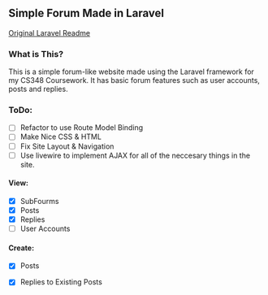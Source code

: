 ## Simple Forum Made in Laravel
[Original Laravel Readme](https://github.com/james-w1/cs348-coursework/blob/main/README.md.laravel)
### What is This?
This is a simple forum-like website made using the Laravel framework for my CS348 Coursework. It has basic forum features such as user accounts, posts and replies.
### ToDo:
- [ ] Refactor to use Route Model Binding
- [ ] Make Nice CSS & HTML
- [ ] Fix Site Layout & Navigation
- [ ] Use livewire to implement AJAX for all of the neccesary things in the site.
#### View:
- [x] SubFourms
- [x] Posts
- [x] Replies
- [ ] User Accounts
#### Create:
- [x] Posts
- [x] Replies to Existing Posts

